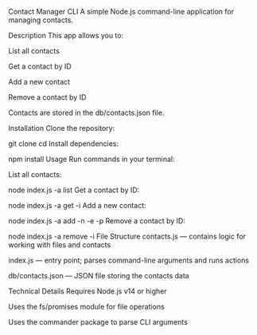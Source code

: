 Contact Manager CLI
A simple Node.js command-line application for managing contacts.

Description
This app allows you to:

List all contacts

Get a contact by ID

Add a new contact

Remove a contact by ID

Contacts are stored in the db/contacts.json file.

Installation
Clone the repository:


git clone <your-repo-url>
cd <your-folder-name>
Install dependencies:


npm install
Usage
Run commands in your terminal:

List all contacts:


node index.js -a list
Get a contact by ID:

node index.js -a get -i <contact-id>
Add a new contact:


node index.js -a add -n <name> -e <email> -p <phone>
Remove a contact by ID:



node index.js -a remove -i <contact-id>
File Structure
contacts.js — contains logic for working with files and contacts

index.js — entry point; parses command-line arguments and runs actions

db/contacts.json — JSON file storing the contacts data

Technical Details
Requires Node.js v14 or higher

Uses the fs/promises module for file operations

Uses the commander package to parse CLI arguments
